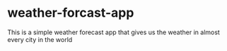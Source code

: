# weather-forcast-app
This is a simple weather forecast app that gives us the weather in almost every city in the world
